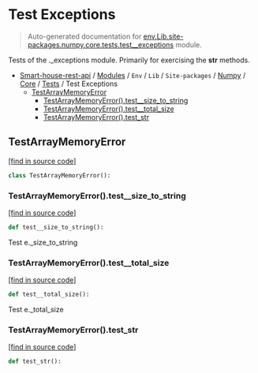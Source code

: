# Test Exceptions

> Auto-generated documentation for [env.Lib.site-packages.numpy.core.tests.test__exceptions](..\..\..\..\..\..\..\env\Lib\site-packages\numpy\core\tests\test__exceptions.py) module.

Tests of the ._exceptions module. Primarily for exercising the __str__ methods.

- [Smart-house-rest-api](..\..\..\..\..\..\README.md#description) / [Modules](..\..\..\..\..\..\MODULES.md#smart-house-rest-api-modules) / `Env` / `Lib` / `Site-packages` / [Numpy](..\..\index.md#numpy) / [Core](..\index.md#core) / [Tests](index.md#tests) / Test Exceptions
    - [TestArrayMemoryError](#testarraymemoryerror)
        - [TestArrayMemoryError().test__size_to_string](#testarraymemoryerrortest__size_to_string)
        - [TestArrayMemoryError().test__total_size](#testarraymemoryerrortest__total_size)
        - [TestArrayMemoryError().test_str](#testarraymemoryerrortest_str)

## TestArrayMemoryError

[[find in source code]](..\..\..\..\..\..\..\env\Lib\site-packages\numpy\core\tests\test__exceptions.py#L8)

```python
class TestArrayMemoryError():
```

### TestArrayMemoryError().test__size_to_string

[[find in source code]](..\..\..\..\..\..\..\env\Lib\site-packages\numpy\core\tests\test__exceptions.py#L14)

```python
def test__size_to_string():
```

Test e._size_to_string

### TestArrayMemoryError().test__total_size

[[find in source code]](..\..\..\..\..\..\..\env\Lib\site-packages\numpy\core\tests\test__exceptions.py#L36)

```python
def test__total_size():
```

Test e._total_size

### TestArrayMemoryError().test_str

[[find in source code]](..\..\..\..\..\..\..\env\Lib\site-packages\numpy\core\tests\test__exceptions.py#L9)

```python
def test_str():
```
